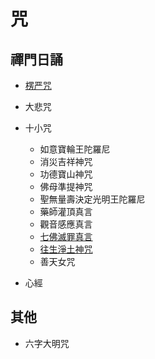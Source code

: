 # 咒

## 禪門日誦

- [楞严咒](/zh-cn/buddhism/mantra/lengyanzhou.md)
- 大悲咒
- 十小咒

  - 如意寶輪王陀羅尼
  - 消災吉祥神咒
  - 功德寶山神咒
  - 佛母準提神咒
  - 聖無量壽決定光明王陀羅尼
  - 藥師灌頂真言
  - 觀音感應真言
  - [七佛滅罪真言](/zh-cn/buddhism/mantra/qfmzzy.md)
  - [往生淨土神咒](/zh-cn/buddhism/mantra/wsz.md)
  - 善天女咒

- 心經

## 其他

- 六字大明咒
